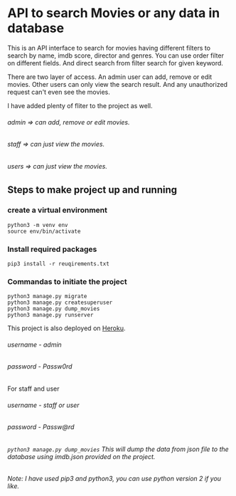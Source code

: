 # API to search Movies or any data in database

This is an API interface to search for movies having different filters to search by name, imdb score, director and genres.
You can use order filter on different fields. And direct search from filter search for given keyword.

There are two layer of access. An admin user can add, remove or edit movies. Other users can only view the search result. And any unauthorized request can't even see the movies.

I have added plenty of fliter to the project as well.

###### admin => can add, remove or edit movies.
###### staff => can just view the movies.
###### users => can just view the movies.

## Steps to make project up and running

### create a virtual environment
```
python3 -m venv env
source env/bin/activate
```
### Install required packages
```
pip3 install -r reuqirements.txt
```
### Commandas to initiate the project
```
python3 manage.py migrate
python3 manage.py createsuperuser
python3 manage.py dump_movies
python3 manage.py runserver
```


This project is also deployed on [Heroku](https://sleepy-caverns-15668.herokuapp.com).
###### username - admin
###### password - Passw0rd
For staff and user
###### username - staff or user
###### password - Passw@rd

###### ```python3 manage.py dump_movies``` This will dump the data from json file to the database using imdb.json provided on the project.
###### Note: I have used pip3 and python3, you can use python version 2 if you like.
